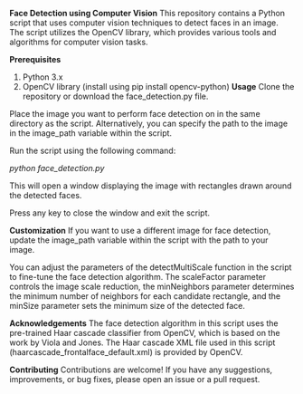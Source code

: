 **Face Detection using Computer Vision**
This repository contains a Python script that uses computer vision techniques to detect faces in an image. The script utilizes the OpenCV library, which provides various tools and algorithms for computer vision tasks.

**Prerequisites**
1. Python 3.x
2. OpenCV library (install using pip install opencv-python)
**Usage**
Clone the repository or download the face_detection.py file.

Place the image you want to perform face detection on in the same directory as the script. Alternatively, you can specify the path to the image in the image_path variable within the script.

Run the script using the following command:


_python face_detection.py_

This will open a window displaying the image with rectangles drawn around the detected faces.

Press any key to close the window and exit the script.

**Customization**
If you want to use a different image for face detection, update the image_path variable within the script with the path to your image.

You can adjust the parameters of the detectMultiScale function in the script to fine-tune the face detection algorithm. The scaleFactor parameter controls the image scale reduction, the minNeighbors parameter determines the minimum number of neighbors for each candidate rectangle, and the minSize parameter sets the minimum size of the detected face.



**Acknowledgements**
The face detection algorithm in this script uses the pre-trained Haar cascade classifier from OpenCV, which is based on the work by Viola and Jones. The Haar cascade XML file used in this script (haarcascade_frontalface_default.xml) is provided by OpenCV.

**Contributing**
Contributions are welcome! If you have any suggestions, improvements, or bug fixes, please open an issue or a pull request.

